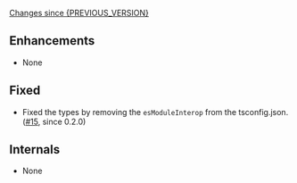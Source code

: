 [Changes since {PREVIOUS_VERSION}](https://github.com/realm/react-realm-context/compare/{PREVIOUS_VERSION}...{CURRENT_VERSION})

## Enhancements

* None

## Fixed

* Fixed the types by removing the `esModuleInterop` from the tsconfig.json. ([#15](https://github.com/realm/react-realm-context/pull/15), since 0.2.0)

## Internals

* None

